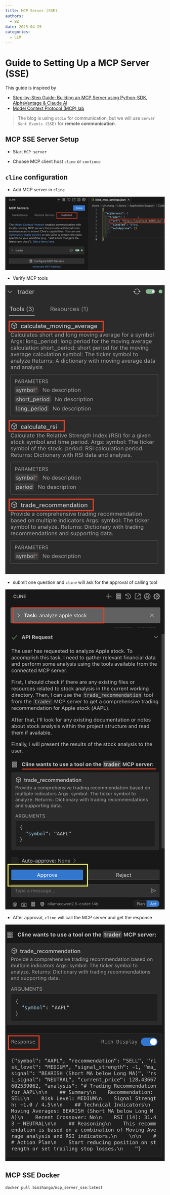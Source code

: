 ```yaml
---
title: MCP Server (SSE)
authors:
  - BZ
date: 2025-04-25
categories: 
  - LLM
---
```


<!-- more -->

# Guide to Setting Up a MCP Server (SSE)

This guide is inspired by 

-  [Step-by-Step Guide: Building an MCP Server using Python-SDK, AlphaVantage & Claude AI](https://medium.com/@syed_hasan/step-by-step-guide-building-an-mcp-server-using-python-sdk-alphavantage-claude-ai-7a2bfb0c3096)
- [Model Context Protocol (MCP) lab](https://github.com/Azure-Samples/AI-Gateway/tree/main/labs/model-context-protocol)

> The blog is using `stdio` for communication, but we will use `Server Sent Events (SSE)`
> for **remote communication**. 


## MCP SSE Server Setup

- Start `MCP server`

- Choose MCP client host `cline` or `continue`

## `cline` configuration

- Add MCP server in `cline`

![Step 1](../../assets/images/2025/cline_1.png)

- Verify MCP tools

![Step 2](../../assets/images/2025/cline_2.png)

- submit one question and `cline` will ask for the approval of calling tool

![Step 2](../../assets/images/2025/cline_3.png)

- After approval, `cline` will call the MCP server and get the response

![Step 2](../../assets/images/2025/cline_4.png)


## MCP SSE Docker

```shell
docker pull binzhango/mcp_server_sse:latest
```
